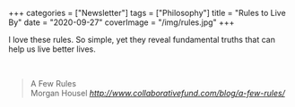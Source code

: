 +++
categories = ["Newsletter"]
tags = ["Philosophy"]
title = "Rules to Live By"
date = "2020-09-27"
coverImage = "/img/rules.jpg"
+++

I love these rules. So simple, yet they reveal fundamental truths that can help us live better lives.

<!--more-->

<br>

<blockquote class="quoteback" darkmode="" data-title="A%20Few%20Rules" data-author="Morgan Housel" cite="http://www.collaborativefund.com/blog/a-few-rules/">
                      A Few Rules
                      <footer>Morgan Housel <cite><a href="http://www.collaborativefund.com/blog/a-few-rules/">http://www.collaborativefund.com/blog/a-few-rules/</a></cite></footer>
                      </blockquote>
                      <script note="" src="https://cdn.jsdelivr.net/gh/Blogger-Peer-Review/quotebacks@1/quoteback.js"></script>
